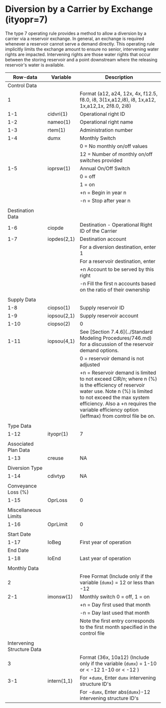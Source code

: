 # Diversion by a Carrier by Exchange (ityopr=7) #

The type 7 operating rule provides a method to allow a diversion by a carrier via a reservoir exchange. In general, an exchange is 
required whenever a reservoir cannot serve a demand directly. This operating rule implicitly limits the exchange amount to ensure 
no senior, intervening water rights are impacted. Intervening rights are those water rights that occur between the storing reservoir 
and a point downstream where the releasing reservoir's water is available.

| Row-data							| Variable						| Description 								|				
| ------------------				| --------------------			| --------									|
| Control Data						| 								| 											|
| 1									| 								| Format (a12, a24, 12x, 4x, f12.5, f8.0, i8, 3(1x,a12,i8), i8, 1x,a12, 1x,a12,1x, 2f8.0, 2i8)
| 1-1								| cidvri(1)						| Operational right ID
| 1-2								| nameo(1)						| Operational right name
| 1-3								| rtem(1)						| Administration number
| 1-4								| dumx							| Monthly Switch 
| 									| 								| 0 = No monthly on/off values
| 									| 								| 12 = Number of monthly on/off switches provided
| 1-5								| ioprsw(1)						| Annual On/Off Switch 
| 									| 								| 0 = off 
| 									| 								| 1 = on
| 									| 								| +n = Begin in year n
| 									| 								| -n = Stop after year n 
| | | |
| Destination Data | | |
| 1-6								| ciopde						| Destination - Operational Right ID of the Carrier
| 1-7								| iopdes(2,1)					| Destination account
| 									| 								| For a diversion destination, enter 1
| 									| 								| For a reservoir destination, enter 
| 									| 								| +n Account to be served by this right
| 									| 								| -n Fill the first n accounts based on the ratio of their ownership
| | | |
| Supply Data | | |
| 1-8								| ciopso(1)						| Supply reservoir ID
| 1-9								| iopsou(2,1)					| Supply reservoir account
| 1-10								| ciopso(2)						| 0
| 1-11								| iopsou(4,1)					| See [Section 7.4.6](../Standard Modeling Procedures/746.md) for a discussion of the reservoir demand options.
| 									| 								| 0 = reservoir demand is not adjusted
| 									| 								| +n = Reservoir demand is limited to not exceed CIR/n; where n (%) is the efficiency of reservoir water use. Note n (%) is limited to not exceed the max system efficiency. Also a +n requires the variable efficiency option (ieffmax) from control file be on.
| | | |
| Type Data | | |
| 1-12								| ityopr(1)						| 7
| | | |
| Associated Plan Data | | | 
| 1-13								| creuse						| NA
| | | |
| Diversion Type | | | 
| 1-14								| cdivtyp						| NA
| | | |
| Conveyance Loss (%) | | |
| 1-15								| OprLoss						| 0
| | | |
| Miscellaneous Limits | | | |
| 1-16								| OprLimit						| 0
| | | |
| Start Date | | |
| 1-17								| IoBeg							| First year of operation
| End Date | | |
| 1-18								| IoEnd							| Last year of operation
| | | |
| Monthly Data | | |
| 2									| 								| Free Format (Include only if the variable (`dumx`) = 12 or less than -12
| 2-1								| imonsw(1)						| Monthly switch 0 = off, 1 = on
| 									| 								| +n = Day first used that month
| 									| 								| -n = Day last used that month
| 									| 								| Note the first entry corresponds to the first month specified in the control file
| | | |
| Intervening Structure Data | | | 
| 3 								| 								| Format (36x, 10a12) (Include only if the variable (`dumx`) = 1-10 or < -12 1-10 or < -12 ) 
| 3-1								| intern(1,1)					| For +`dumx`, Enter `dumx` intervening structure ID's
| 									| 								| For -`dumx`, Enter abs(`dumx`)-12 intervening structure ID's
